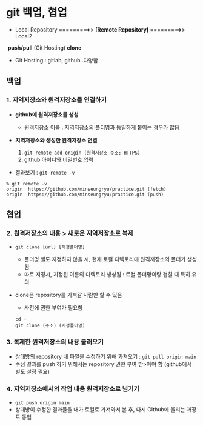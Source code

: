# git 백업, 협업

- Local Repository =========>> **[Remote Repository]** =========>> Local2

​										**push/pull**	      	(Git Hosting)    		**clone**

- Git Hosting : gitlab, github..다양함



## 백업

### 1. 지역저장소와 원격저장소를 연결하기

- **github에 원격저장소를 생성**
  - 원격저장소 이름 : 지역저장소의 폴더명과 동일하게 붙이는 경우가 많음
- **지역저장소와 생성한 원격저장소 연결**
  1. `git remote add origin (원격저장소 주소; HTTPS)` 
  2. github 아이디와 비밀번호 입력

- 결과보기 : `git remote -v`

```
% git remote -v
origin	https://github.com/minseungryu/practice.git (fetch)
origin	https://github.com/minseungryu/practice.git (push)
```





## 협업

### 2. 원격저장소의 내용 > 새로운 지역저장소로 복제

- `git clone [url] [지정폴더명]`

  - 폴더명 별도 지정하지 않을 시, 현재 로컬 디렉토리에 원격저장소의 폴더가 생성됨
  - 따로 저정시, 지정된 이름의 디렉토리 생성됨 : 로컬 폴더명이랑 겹칠 때 특히 유의

- clone은 repository를 가져갈 사람만 할 수 있음

  - 사전에 권한 부여가 필요함

  ```
  cd ~
  git clone (주소) (지정폴더명)
  ```

  

### 3. 복제한 원격저장소의 내용 불러오기

- 상대방의 repository 내 파일을 수정하기 위해 가져오기 : `git pull origin main`
- 수정 결과를 push 하기 위해서는 repository 권한 부여 받>아야 함 (github에서 별도 설정 필요)



### 4. 지역저장소에서의 작업 내용 원격저장소로 넘기기

- `git push origin main`
- 상대방이 수정한 결과물을 내가 로컬로 가져와서 본 후, 다시 GIthub에 올리는 과정도 동일 